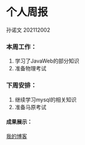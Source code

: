 # 个人周报

孙诺文 202112002

### 本周工作：

1. 学习了JavaWeb的部分知识
2. 准备物理考试



### 下周安排：

1. 继续学习mysql的相关知识
2. 准备马原考试

#### 成果展示：

[我的博客](https://awen123awen.github.io/)

